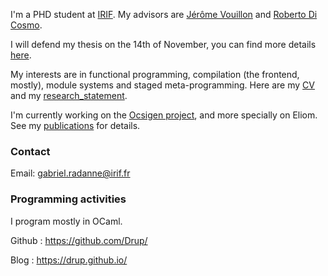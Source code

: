 I'm a PHD student at [IRIF][]. My advisors are [Jérôme Vouillon][] and [Roberto Di Cosmo][].

I will defend my thesis on the 14th of November, you can find
more details [here](phdthesis.html).

[IRIF]: https://www.irif.fr/
[Jérôme Vouillon]: https://www.irif.fr/~vouillon/
[Roberto Di Cosmo]: http://dicosmo.org/

My interests are in functional programming, compilation (the frontend, mostly), module systems and staged meta-programming.
Here are my [CV][] and my [research_statement][].

[CV]: cv.pdf
[research_statement]: research_statement.pdf

I'm currently working on the [Ocsigen project][ocsigen], and more specially on Eliom. See my [publications](publications.html) for details.


[ocsigen]: http://ocsigen.org/

### Contact

Email: <gabriel.radanne@irif.fr>

### Programming activities

I program mostly in OCaml.

Github
: <https://github.com/Drup/>

Blog
: <https://drup.github.io/>

